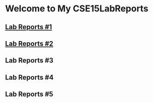 # Welcome to My CSE15LabReports

## [Lab Reports #1](lab-report-1-week-2(1).md)

## [Lab Reports #2](lab-report-2-week-4.md)

## Lab Reports #3

## Lab Reports #4

## Lab Reports #5
